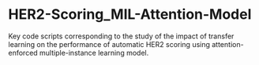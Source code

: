 # HER2-Scoring_MIL-Attention-Model
Key code scripts corresponding to the study of the impact of transfer learning on the performance of automatic HER2 scoring using attention-enforced multiple-instance learning model.
